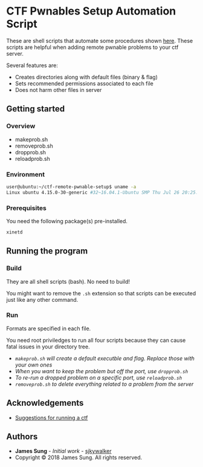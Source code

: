 # CTF Pwnables Setup Automation Script

These are shell scripts that automate some procedures shown [here](https://github.com/pwning/docs/blob/master/suggestions-for-running-a-ctf.markdown). These scripts are helpful when adding remote pwnable problems to your ctf server.

Several features are:

* Creates directories along with default files (binary & flag)
* Sets recommended permissions associated to each file
* Does not harm other files in server

## Getting started

### Overview

* makeprob.sh
* removeprob.sh
* dropprob.sh
* reloadprob.sh

### Environment

```bash
user@ubuntu:~/ctf-remote-pwnable-setup$ uname -a
Linux ubuntu 4.15.0-30-generic #32~16.04.1-Ubuntu SMP Thu Jul 26 20:25:39 UTC 2018 x86_64 x86_64 x86_64 GNU/Linux
```

### Prerequisites

You need the following package(s) pre-installed.
```bash
xinetd
```

## Running the program

### Build

They are all shell scripts (bash). No need to build!

You might want to remove the `.sh` extension so that scripts can be executed just like any other command.

### Run

Formats are specified in each file.

You need root priviledges to run all four scripts because they can cause fatal issues in your directory tree.

* *`makeprob.sh` will create a default executble and flag. Replace those with your own ones*
* *When you want to keep the problem but off the port, use `dropprob.sh`*
* *To re-run a dropped problem on a specific port, use `reloadprob.sh`*
* *`removeprob.sh` to delete everything related to a problem from the server* 

## Acknowledgements

* [Suggestions for running a ctf](https://github.com/pwning/docs/blob/master/suggestions-for-running-a-ctf.markdown)

## Authors

* **James Sung** - *Initial work* - [sjkywalker](https://github.com/sjkywalker)
* Copyright © 2018 James Sung. All rights reserved.
